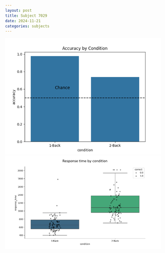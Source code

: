 ```yaml
---
layout: post
title: Subject 7029
date: 2024-11-21
categories: subjects
---
```


![](data/7029/run-6/7029_ATS_acc.png)
![](data/7029/run-6/7029_ATS_rt.png)
